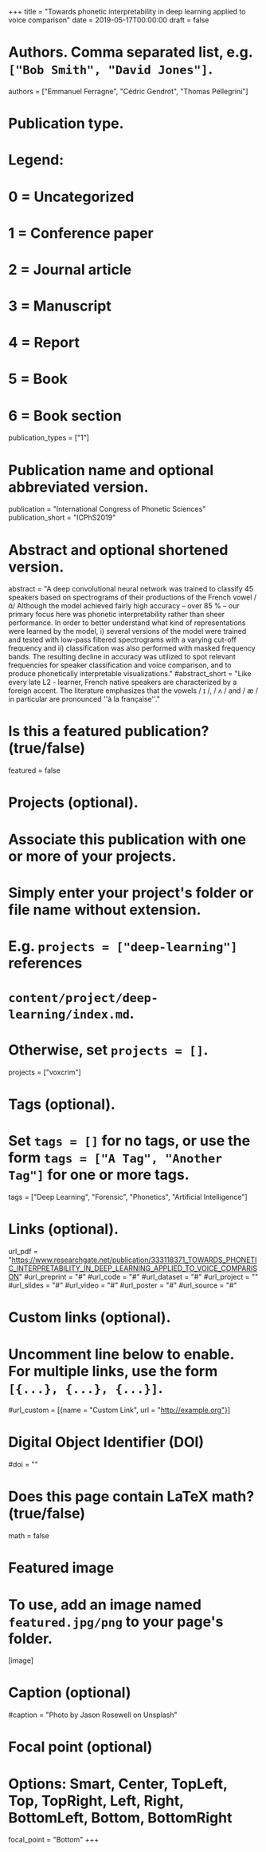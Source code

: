 +++
title = "Towards phonetic interpretability in deep learning applied to voice comparison"
date = 2019-05-17T00:00:00
draft = false

# Authors. Comma separated list, e.g. `["Bob Smith", "David Jones"]`.
authors = ["Emmanuel Ferragne", "Cédric Gendrot", "Thomas Pellegrini"]

# Publication type.
# Legend:
# 0 = Uncategorized
# 1 = Conference paper
# 2 = Journal article
# 3 = Manuscript
# 4 = Report
# 5 = Book
# 6 = Book section
publication_types = ["1"]

# Publication name and optional abbreviated version.
publication = "International Congress of Phonetic Sciences"
publication_short = "ICPhS2019"

# Abstract and optional shortened version.
abstract = "A deep convolutional neural network was trained to classify 45 speakers based on spectrograms of their productions of the French vowel /ɑ̃/ Although the model achieved fairly high accuracy – over 85 % – our primary focus here was phonetic interpretability rather than sheer performance. In order to better understand what kind of representations were learned by the model, i) several versions of the model were trained  and  tested  with  low-pass  filtered  spectrograms with a varying cut-off frequency and ii) classification was also performed with masked frequency bands. The  resulting  decline  in  accuracy  was  utilized to spot relevant frequencies for speaker classification and voice comparison, and to produce phonetically interpretable visualizations." 
#abstract_short = "Like every late L2 - learner, French native speakers are characterized by a foreign accent. The literature emphasizes that the vowels / ɪ /, / ʌ / and / æ / in particular are pronounced ''à la française''."

# Is this a featured publication? (true/false)
featured = false

# Projects (optional).
#   Associate this publication with one or more of your projects.
#   Simply enter your project's folder or file name without extension.
#   E.g. `projects = ["deep-learning"]` references 
#   `content/project/deep-learning/index.md`.
#   Otherwise, set `projects = []`.
projects = ["voxcrim"]

# Tags (optional).
#   Set `tags = []` for no tags, or use the form `tags = ["A Tag", "Another Tag"]` for one or more tags.
tags = ["Deep Learning", "Forensic", "Phonetics", "Artificial Intelligence"]

# Links (optional).
url_pdf = "https://www.researchgate.net/publication/333118371_TOWARDS_PHONETIC_INTERPRETABILITY_IN_DEEP_LEARNING_APPLIED_TO_VOICE_COMPARISON"
#url_preprint = "#"
#url_code = "#"
#url_dataset = "#"
#url_project = ""
#url_slides = "#"
#url_video = "#"
#url_poster = "#"
#url_source = "#"

# Custom links (optional).
#   Uncomment line below to enable. For multiple links, use the form `[{...}, {...}, {...}]`.
#url_custom = [{name = "Custom Link", url = "http://example.org"}]

# Digital Object Identifier (DOI)
#doi = ""

# Does this page contain LaTeX math? (true/false)
math = false

# Featured image
# To use, add an image named `featured.jpg/png` to your page's folder. 
[image]
  # Caption (optional)
  #caption = "Photo by Jason Rosewell on Unsplash"

  # Focal point (optional)
  # Options: Smart, Center, TopLeft, Top, TopRight, Left, Right, BottomLeft, Bottom, BottomRight
  focal_point = "Bottom"
+++
